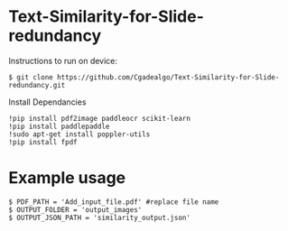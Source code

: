# Text-Similarity-for-Slide-redundancy

Instructions to run on device:

    $ git clone https://github.com/Cgadealgo/Text-Similarity-for-Slide-redundancy.git

Install Dependancies

    !pip install pdf2image paddleocr scikit-learn
    !pip install paddlepaddle
    !sudo apt-get install poppler-utils
    !pip install fpdf


# Example usage
    $ PDF_PATH = 'Add_input_file.pdf' #replace file name
    $ OUTPUT_FOLDER = 'output_images'
    $ OUTPUT_JSON_PATH = 'similarity_output.json'

